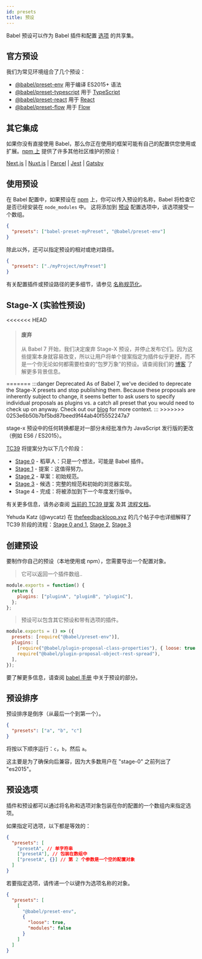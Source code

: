 ```yaml
---
id: presets
title: 预设
---
```


Babel 预设可以作为 Babel 插件和配置 [选项](options.md) 的共享集。

## 官方预设

我们为常见环境组合了几个预设：

- [@babel/preset-env](preset-env.md) 用于编译 ES2015+ 语法
- [@babel/preset-typescript](preset-typescript.md) 用于 [TypeScript](https://www.typescriptlang.org)
- [@babel/preset-react](preset-react.md) 用于 [React](https://reactjs.org/)
- [@babel/preset-flow](preset-flow.md) 用于 [Flow](https://flow.org/)

## 其它集成

如果你没有直接使用 Babel，那么你正在使用的框架可能有自己的配置供您使用或扩展。[npm 上](https://www.npmjs.com/search?q=babel-preset) 提供了许多其他社区维护的预设！

[Next.js](https://nextjs.org/docs/advanced-features/customizing-babel-config) | [Nuxt.js](https://nuxtjs.org/docs/2.x/configuration-glossary/configuration-build#babel) | [Parcel](https://en.parceljs.org/javascript.html#babel) | [Jest](https://jestjs.io/docs/getting-started#using-babel) | [Gatsby](https://www.gatsbyjs.com/docs/how-to/custom-configuration/babel)

<div id="preset-paths"></div>

## 使用预设

在 Babel 配置中，如果预设在 [npm](https://www.npmjs.com/search?q=babel-preset) 上，你可以传入预设的名称，Babel 将检查它是否已经安装在 `node_modules` 中。 这将添加到 [预设](options.md#presets) 配置选项中，该选项接受一个数组。

```json title="babel.config.json"
{
  "presets": ["babel-preset-myPreset", "@babel/preset-env"]
}
```

除此以外，还可以指定预设的相对或绝对路径。

```json title="babel.config.json"
{
  "presets": ["./myProject/myPreset"]
}
```

有关配置插件或预设路径的更多细节，请参见 [名称规范化](options.md#name-normalization)。

## Stage-X (实验性预设)

<<<<<<< HEAD
<blockquote class="babel-callout babel-callout-danger">
  <h4>废弃</h4>
  <p>
    从 Babel 7 开始，我们决定废弃 Stage-X 预设，并停止发布它们。因为这些提案本身就容易改变，所以让用户将单个提案指定为插件似乎更好，而不是一个你无论如何都需要检查的“包罗万象”的预设。请查阅我们的 <a href="https://babeljs.io/blog/2018/07/27/removing-babels-stage-presets">博客</a> 了解更多背景信息。
  </p>
</blockquote>
=======
:::danger Deprecated
As of Babel 7, we've decided to deprecate the Stage-X presets and stop publishing them. Because these proposals are inherently subject to change, it seems better to ask users to specify individual proposals as plugins vs. a catch all preset that you would need to check up on anyway. Check out our <a href="https://babeljs.io/blog/2018/07/27/removing-babels-stage-presets">blog</a> for more context.
:::
>>>>>>> 0253e6b50b7bf5bd87beed9f44ab40f5552247a7

stage-x 预设中的任何转换都是对一部分未经批准作为 JavaScript 发行版的更改（例如 ES6 / ES2015）。

[TC39](https://github.com/tc39) 将提案分为以下几个阶段：

- [Stage 0](preset-stage-0.md) - 稻草人：只是一个想法，可能是 Babel 插件。
- [Stage 1](preset-stage-1.md) - 提案：这值得努力。
- [Stage 2](preset-stage-2.md) - 草案：初始规范。
- [Stage 3](preset-stage-3.md) - 候选：完整的规范和初始的浏览器实现。
- Stage 4 - 完成：将被添加到下一个年度发行版中。

有关更多信息，请务必查阅 [当前的 TC39 提案](https://github.com/tc39/proposals) 及其 [流程文档](https://tc39.github.io/process-document)。

Yehuda Katz (@wycatz) 在 [thefeedbackloop.xyz](https://thefeedbackloop.xyz) 的几个帖子中也详细解释了 TC39 阶段的流程：[Stage 0 and 1](https://thefeedbackloop.xyz/tc39-a-process-sketch-stages-0-and-1/), [Stage 2](https://thefeedbackloop.xyz/tc39-process-sketch-stage-2/), [Stage 3](https://thefeedbackloop.xyz/tc39-process-sketch-stage-3/)

## 创建预设

要制作你自己的预设（本地使用或 npm），您需要导出一个配置对象。

> 它可以返回一个插件数组..

```js title="JavaScript"
module.exports = function() {
  return {
    plugins: ["pluginA", "pluginB", "pluginC"],
  };
};
```

> 预设可以包含其它预设和带有选项的插件。

```js title="JavaScript"
module.exports = () => ({
  presets: [require("@babel/preset-env")],
  plugins: [
    [require("@babel/plugin-proposal-class-properties"), { loose: true }],
    require("@babel/plugin-proposal-object-rest-spread"),
  ],
});
```

要了解更多信息，请查阅 [babel 手册](https://github.com/thejameskyle/babel-handbook/blob/master/translations/en/user-handbook.md#making-your-own-preset) 中关于预设的部分。

## 预设排序

预设排序是倒序（从最后一个到第一个）。

```json title="babel.config.json"
{
  "presets": ["a", "b", "c"]
}
```

将按以下顺序运行：`c`，`b`，然后 `a`。

这主要是为了确保向后兼容，因为大多数用户在 "stage-0" 之前列出了 "es2015"。

## 预设选项

插件和预设都可以通过将名称和选项对象包装在你的配置的一个数组内来指定选项。

如果指定可选项，以下都是等效的：

```json title="babel.config.json"
{
  "presets": [
    "presetA", // 单字符串
    ["presetA"], // 包装在数组中
    ["presetA", {}] // 第 2 个参数是一个空的配置对象
  ]
}
```

若要指定选项，请传递一个以键作为选项名称的对象。

```json title="babel.config.json"
{
  "presets": [
    [
      "@babel/preset-env",
      {
        "loose": true,
        "modules": false
      }
    ]
  ]
}
```
